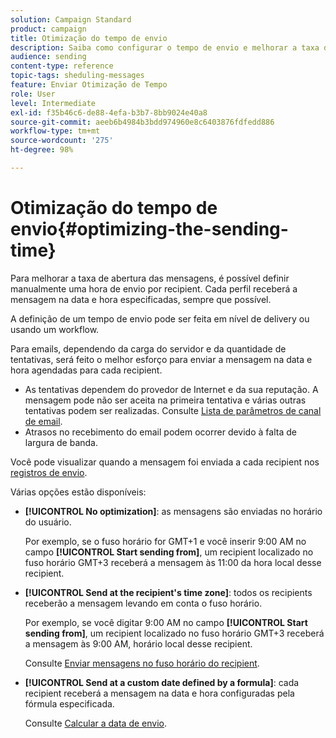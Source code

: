 ```yaml
---
solution: Campaign Standard
product: campaign
title: Otimização do tempo de envio
description: Saiba como configurar o tempo de envio e melhorar a taxa de abertura das suas mensagens.
audience: sending
content-type: reference
topic-tags: sheduling-messages
feature: Enviar Otimização de Tempo
role: User
level: Intermediate
exl-id: f35b46c6-de88-4efa-b3b7-8bb9024e40a8
source-git-commit: aeeb6b4984b3bdd974960e8c6403876fdfedd886
workflow-type: tm+mt
source-wordcount: '275'
ht-degree: 98%

---
```


# Otimização do tempo de envio{#optimizing-the-sending-time}

Para melhorar a taxa de abertura das mensagens, é possível definir manualmente uma hora de envio por recipient. Cada perfil receberá a mensagem na data e hora especificadas, sempre que possível.

A definição de um tempo de envio pode ser feita em nível de delivery ou usando um workflow.

Para emails, dependendo da carga do servidor e da quantidade de tentativas, será feito o melhor esforço para enviar a mensagem na data e hora agendadas para cada recipient.

* As tentativas dependem do provedor de Internet e da sua reputação. A mensagem pode não ser aceita na primeira tentativa e várias outras tentativas podem ser realizadas. Consulte [Lista de parâmetros de canal de email](../../administration/using/configuring-email-channel.md).
* Atrasos no recebimento do email podem ocorrer devido à falta de largura de banda.

Você pode visualizar quando a mensagem foi enviada a cada recipient nos [registros de envio](../../sending/using/monitoring-a-delivery.md#sending-logs).

Várias opções estão disponíveis:

* **[!UICONTROL No optimization]**: as mensagens são enviadas no horário do usuário.

   Por exemplo, se o fuso horário for GMT+1 e você inserir 9:00 AM no campo **[!UICONTROL Start sending from]**, um recipient localizado no fuso horário GMT+3 receberá a mensagem às 11:00 da hora local desse recipient.

* **[!UICONTROL Send at the recipient's time zone]**: todos os recipients receberão a mensagem levando em conta o fuso horário.

   Por exemplo, se você digitar 9:00 AM no campo **[!UICONTROL Start sending from]**, um recipient localizado no fuso horário GMT+3 receberá a mensagem às 9:00 AM, horário local desse recipient.

   Consulte [Enviar mensagens no fuso horário do recipient](../../sending/using/sending-messages-at-the-recipient-s-time-zone.md).

* **[!UICONTROL Send at a custom date defined by a formula]**: cada recipient receberá a mensagem na data e hora configuradas pela fórmula especificada.

   Consulte [Calcular a data de envio](../../sending/using/computing-the-sending-date.md).
